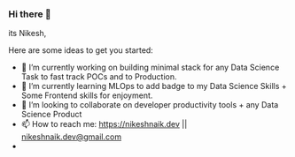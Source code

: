 ### Hi there 👋

its Nikesh,

Here are some ideas to get you started:

- 🔭 I’m currently working on building minimal stack for any Data Science Task to fast track POCs and to Production.
- 🌱 I’m currently learning MLOps to add badge to my Data Science Skills + Some Frontend skills for enjoyment.
- 👯 I’m looking to collaborate on developer productivity tools + any Data Science Product
- 📫 How to reach me: https://nikeshnaik.dev || nikeshnaik.dev@gmail.com
- 

